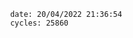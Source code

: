 

                date: 20/04/2022 21:36:54
                cycles: 25860

                         